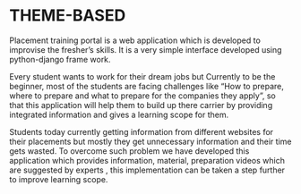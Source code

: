 # THEME-BASED
Placement training portal is a web application which is developed to improvise the fresher’s skills. It is a very simple interface developed using python-django frame work. 

   Every student wants to work for their dream jobs but Currently to be the beginner, most of 
the students are facing challenges like “How to prepare, where to prepare and what to prepare 
for the companies they apply”, so that this application will help them to build up there carrier by 
providing integrated information and gives a learning scope for them.

   Students today currently getting information from different websites for their placements but 
mostly they get unnecessary information and their time gets wasted. To overcome such 
problem we have developed this application which provides information, material, preparation 
videos which are suggested by experts , this implementation can be taken a step further to 
improve learning scope.


